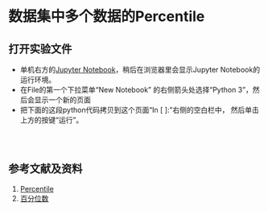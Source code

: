 # 数据集中多个数据的Percentile

## 打开实验文件

- 单机右方的[Jupyter Notebook](https://mybinder.org/v2/gh/ipython/ipython-in-depth/master?filepath=binder/Index.ipynb)，稍后在浏览器里会显示Jupyter Notebook的运行环境。
- 在File的第一个下拉菜单“New Notebook” 的右侧箭头处选择“Python 3”，然后会显示一个新的页面
- 把下面的这段python代码拷贝到这个页面“In [ ]:”右侧的空白栏中， 然后单击上方的按键“运行”。

```python

```

```python

```

```python

```

## 参考文献及资料

1. [Percentile](https://www.w3schools.com/python/python_ml_percentile.asp)
1. [百分位数](https://www.w3school.com.cn/python/python_ml_percentile.asp)


